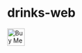 # drinks-web

<a href="https://www.buymeacoffee.com/usPQC4r" target="_blank"><img src="https://cdn.buymeacoffee.com/buttons/lato-violet.png" alt="Buy Me A Coffee" height="40rem"></a>
